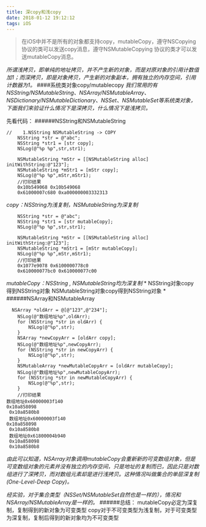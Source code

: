 ```yaml
---
title: 深copy和浅copy
date: 2018-01-12 19:12:12
tags: iOS
---
```

>在iOS中并不是所有的对象都支持copy，mutableCopy，遵守NSCopying 协议的类可以发送copy消息，遵守NSMutableCopying 协议的类才可以发送mutableCopy消息。

*所谓浅拷贝，即单纯的地址拷贝，并不产生新的对象，而是对原对象的引用计数值加1；而深拷贝，即是对象拷贝，产生新的对象副本，拥有独立的内存空间，引用计数器为1。*
####系统类对象copy/mutablecopy
*我们常用的有NSString/NSMutableString、NSArray/NSMutableArray、NSDictionary/NSMutableDictionary、NSSet、NSMutableSet等系统类对象，下面我们来验证什么情况下是深拷贝，什么情况下是浅拷贝。*

先看代码：
######NSString和NSMutableString
```
//    1.NSString NSMutableString -> COPY
    NSString *str = @"abc";
    NSString *str1 = [str copy];
    NSLog(@"%p %p",str,str1);
    
    NSMutableString *mStr = [[NSMutableString alloc] initWithString:@"123"];
    NSMutableString *mStr1 = [mStr copy];
    NSLog(@"%p %p",mStr,mStr1);
    //打印结果
    0x10b549068 0x10b549068
    0x61000007c680 0xa000000003332313
```
*copy：NSString为浅复制，NSMutableString为深复制*
```
    NSString *str = @"abc";
    NSString *str1 = [str mutableCopy];
    NSLog(@"%p %p",str,str1);

    NSMutableString *mStr = [[NSMutableString alloc] initWithString:@"123"];
    NSMutableString *mStr1 = [mStr mutableCopy];
    NSLog(@"%p %p",mStr,mStr1);
    //打印结果
    0x1077e9078 0x6100000778c0
    0x610000077bc0 0x610000077c00
```
*mutableCopy：NSString , NSMutableString均为深复制*
*
NSString对象copy得到NSString对象
NSMutableString对象copy得到NSString对象
*
######NSArray和NSMutableArray
``` 
  NSArray *oldArr = @[@"123",@"234"];
    NSLog(@"数组地址%p",oldArr);
    for (NSString *str in oldArr) {
        NSLog(@"%p",str);
    }
    NSArray *newCopyArr = [oldArr copy];
    NSLog(@"数组地址%p",newCopyArr);
    for (NSString *str in newCopyArr) {
        NSLog(@"%p",str);
    }
    NSMutableArray *newMutableCopyArr = [oldArr mutableCopy];
    NSLog(@"数组地址%p",newMutableCopyArr);
    for (NSString *str in newMutableCopyArr) {
        NSLog(@"%p",str);
    }
    //打印结果
数组地址0x60000003f140
0x10a858098
 0x10a8580b8
 数组地址0x60000003f140
0x10a858098
 0x10a8580b8
 数组地址0x61800004b940
 0x10a858098
 0x10a8580b8
```
*由此可以知道，NSArray对象调用mutableCopy会重新新的可变数组对象，但是可变数组对象的元素并没有独立的内存空间，只是地址的复制而已，因此只是对数组进行了深拷贝，而对数组元素却是进行浅拷贝。这种情况叫做集合的单层深复制 (One-Level-Deep Copy)。*

*经实验，对于集合类型（NSSet/NSMutableSet自然也是一样的），情况和NSArray/NSMutableArray是一样的。*
######总结：
   mutableCopy必定为深复制，复制得到的新对象为可变类型
   copy对于不可变类型为浅复制，对于可变类型为深复制，复制后得到的新对象均为不可变类型
